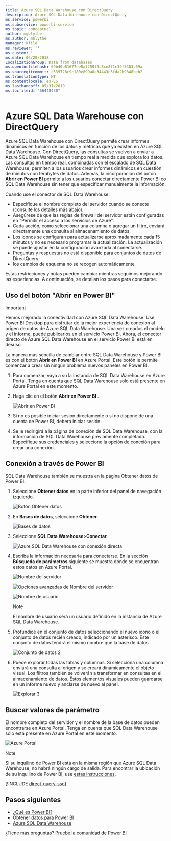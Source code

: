 ```yaml
---
title: Azure SQL Data Warehouse con DirectQuery
description: Azure SQL Data Warehouse con DirectQuery
ms.service: powerbi
ms.subservice: powerbi-service
ms.topic: conceptual
author: mgblythe
ms.author: mblythe
manager: kfile
ms.reviewer: ''
ms.custom: ''
ms.date: 06/20/2018
LocalizationGroup: Data from databases
ms.openlocfilehash: 69b40b81677de8af259f9c8ce871c39f5303c09a
ms.sourcegitcommit: c539726c9c180e899a8a34443e3fda2b9848beb2
ms.translationtype: HT
ms.contentlocale: es-ES
ms.lasthandoff: 05/31/2019
ms.locfileid: "66448430"
---
```

# <a name="azure-sql-data-warehouse-with-directquery"></a>Azure SQL Data Warehouse con DirectQuery

Azure SQL Data Warehouse con DirectQuery permite crear informes dinámicos en función de los datos y métricas que ya existen en Azure SQL Data Warehouse. Con DirectQuery, las consultas se vuelven a enviar a Azure SQL Data Warehouse en tiempo real a medida que explora los datos. Las consultas en tiempo real, combinadas con el escalado de SQL Data Warehouse, permiten a los usuarios crear informes dinámicos en cuestión de minutos con terabytes de datos. Además, la incorporación del botón **Abrir en Power BI** permite a los usuarios conectar directamente Power BI co SQL Data Warehouse sin tener que especificar manualmente la información.

Cuando use el conector de SQL Data Warehouse:

* Especifique el nombre completo del servidor cuando se conecte (consulte los detalles más abajo).
* Asegúrese de que las reglas de firewall del servidor están configuradas en "Permitir el acceso a los servicios de Azure".
* Cada acción, como seleccionar una columna o agregar un filtro, enviará directamente una consulta al almacenamiento de datos.
* Los iconos se configuran para actualizarse aproximadamente cada 15 minutos y no es necesario programar la actualización.  La actualización se puede ajustar en la configuración avanzada al conectarse.
* Preguntas y respuestas no está disponible para conjuntos de datos de DirectQuery.
* los cambios de esquema no se recogen automáticamente

Estas restricciones y notas pueden cambiar mientras seguimos mejorando las experiencias. A continuación, se detallan los pasos para conectarse.

## <a name="using-the-open-in-power-bi-button"></a>Uso del botón "Abrir en Power BI"

> [!Important]
> Hemos mejorado la conectividad con Azure SQL Data Warehouse.  Use Power BI Desktop para disfrutar de la mejor experiencia de conexión al origen de datos de Azure SQL Data Warehouse.  Una vez creados el modelo y el informe, puede publicarlos en el servicio Power BI.  Ahora, el conector directo de Azure SQL Data Warehouse en el servicio Power BI está en desuso.

La manera más sencilla de cambiar entre SQL Data Warehouse y Power BI es con el botón **Abrir en Power BI** en Azure Portal. Este botón le permite comenzar a crear sin ningún problema nuevos paneles en Power BI.

1. Para comenzar, vaya a su la instancia de SQL Data Warehouse en Azure Portal. Tenga en cuenta que SQL Data Warehouse solo está presente en Azure Portal en este momento.

2. Haga clic en el botón **Abrir en Power BI** .

    ![Abrir en Power BI](media/service-azure-sql-data-warehouse-with-direct-connect/openinpowerbi.png)

3. Si no es posible iniciar sesión directamente o si no dispone de una cuenta de Power BI, deberá iniciar sesión.

4. Se le redirigirá a la página de conexión de SQL Data Warehouse, con la información de SQL Data Warehouse previamente completada. Especifique sus credenciales y seleccione la opción de conexión para crear una conexión.

## <a name="connecting-through-power-bi"></a>Conexión a través de Power BI

SQL Data Warehouse también se muestra en la página Obtener datos de Power BI. 

1. Seleccione **Obtener datos** en la parte inferior del panel de navegación izquierdo.  

    ![Botón Obtener datos](media/service-azure-sql-data-warehouse-with-direct-connect/getdatabutton.png)

2. En **Bases de datos**, seleccione **Obtener**.

    ![Bases de datos](media/service-azure-sql-data-warehouse-with-direct-connect/databases.png)

3. Seleccione **SQL Data Warehouse**\>**Conectar**.

    ![Azure SQL Data Warehouse con conexión directa](media/service-azure-sql-data-warehouse-with-direct-connect/azuresqldatawarehouseconnect.png)

4. Escriba la información necesaria para conectarse. En la sección **Búsqueda de parámetros** siguiente se muestra dónde se encuentran estos datos en Azure Portal.

    ![Nombre del servidor](media/service-azure-sql-data-warehouse-with-direct-connect/servername.png)

    ![Opciones avanzadas de Nombre del servidor](media/service-azure-sql-data-warehouse-with-direct-connect/servernamewithadvanced.png)

    ![Nombre de usuario](media/service-azure-sql-data-warehouse-with-direct-connect/username.png)

   > [!NOTE]
   > El nombre de usuario será un usuario definido en la instancia de Azure SQL Data Warehouse.

5. Profundice en el conjunto de datos seleccionando el nuevo icono o el conjunto de datos recién creado, indicado por un asterisco. Este conjunto de datos tendrá el mismo nombre que la base de datos.

    ![Conjunto de datos 2](media/service-azure-sql-data-warehouse-with-direct-connect/dataset2.png)

6. Puede explorar todas las tablas y columnas. Si selecciona una columna enviará una consulta al origen y se creará dinámicamente el objeto visual. Los filtros también se volverán a transformar en consultas en el almacenamiento de datos. Estos elementos visuales pueden guardarse en un informe nuevo y anclarse de nuevo al panel.

    ![Explorar 3](media/service-azure-sql-data-warehouse-with-direct-connect/explore3.png)

## <a name="finding-parameter-values"></a>Buscar valores de parámetro

El nombre completo del servidor y el nombre de la base de datos pueden encontrarse en Azure Portal. Tenga en cuenta que SQL Data Warehouse solo está presente en Azure Portal en este momento.

![Azure Portal](media/service-azure-sql-data-warehouse-with-direct-connect/azureportal.png)

> [!NOTE]
> Si su inquilino de Power BI está en la misma región que Azure SQL Data Warehouse, no habrá ningún cargo de salida. Para encontrar la ubicación de su inquilino de Power BI, use [estas instrucciones](https://docs.microsoft.com/power-bi/service-admin-where-is-my-tenant-located).

[!INCLUDE [direct-query-sso](includes/direct-query-sso.md)]

## <a name="next-steps"></a>Pasos siguientes

* [¿Qué es Power BI?](power-bi-overview.md)  
* [Obtener datos para Power BI](service-get-data.md)  
* [Azure SQL Data Warehouse](/azure/sql-data-warehouse/sql-data-warehouse-overview-what-is/)

¿Tiene más preguntas? [Pruebe la comunidad de Power BI](http://community.powerbi.com/)
